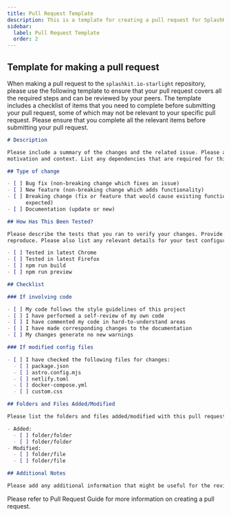 ```yaml
---
title: Pull Request Template
description: This is a template for creating a pull request for SplashKit tutorials.
sidebar:
  label: Pull Request Template
  order: 2
---
```


## Template for making a pull request

When making a pull request to the `splashkit.io-starlight` repository, please use the following
template to ensure that your pull request covers all the required steps and can be reviewed by your
peers. The template includes a checklist of items that you need to complete before submitting your
pull request, some of which may not be relevant to your specific pull request. Please ensure that
you complete all the relevant items before submitting your pull request.

```markdown
# Description

Please include a summary of the changes and the related issue. Please also include relevant
motivation and context. List any dependencies that are required for this change.

## Type of change

- [ ] Bug fix (non-breaking change which fixes an issue)
- [ ] New feature (non-breaking change which adds functionality)
- [ ] Breaking change (fix or feature that would cause existing functionality to not work as
      expected)
- [ ] Documentation (update or new)

## How Has This Been Tested?

Please describe the tests that you ran to verify your changes. Provide instructions so we can
reproduce. Please also list any relevant details for your test configuration.

- [ ] Tested in latest Chrome
- [ ] Tested in latest Firefox
- [ ] npm run build
- [ ] npm run preview

## Checklist

### If involving code

- [ ] My code follows the style guidelines of this project
- [ ] I have performed a self-review of my own code
- [ ] I have commented my code in hard-to-understand areas
- [ ] I have made corresponding changes to the documentation
- [ ] My changes generate no new warnings

### If modified config files

- [ ] I have checked the following files for changes:
  - [ ] package.json
  - [ ] astro.config.mjs
  - [ ] netlify.toml
  - [ ] docker-compose.yml
  - [ ] custom.css

## Folders and Files Added/Modified

Please list the folders and files added/modified with this pull request.

- Added:
  - [ ] folder/folder
  - [ ] folder/folder
- Modified:
  - [ ] folder/file
  - [ ] folder/file

## Additional Notes

Please add any additional information that might be useful for the reviewers.
```

Please refer to Pull Request Guide for more information on creating a pull request.
